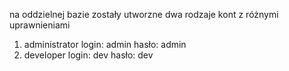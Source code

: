 na oddzielnej bazie zostały utworzne dwa rodzaje kont z różnymi uprawnieniami
1. administrator
   login: admin
   hasło: admin
2. developer
   login: dev
   hasło: dev

